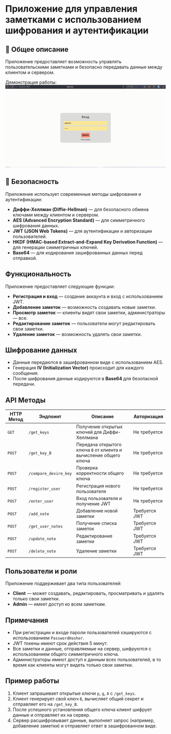# Приложение для управления заметками с использованием шифрования и аутентификации

## 📌 **Общее описание**
Приложение предоставляет возможность управлять пользовательскими заметками и безопасно передавать данные между клиентом и сервером.

Демонстрация работы:
![Демонстрация работы](./demo.gif)

## 🔐 **Безопасность**
Приложение использует современные методы шифрования и аутентификации:  
- **Диффи-Хеллман (Diffie-Hellman)** — для безопасного обмена ключами между клиентом и сервером.  
- **AES (Advanced Encryption Standard)** — для симметричного шифрования данных.  
- **JWT (JSON Web Tokens)** — для аутентификации и авторизации пользователей.  
- **HKDF (HMAC-based Extract-and-Expand Key Derivation Function)** — для генерации симметричных ключей.  
- **Base64** — для кодирования зашифрованных данных перед отправкой.  

## **Функциональность**
Приложение предоставляет следующие функции:  
- **Регистрация и вход** — создание аккаунта и вход с использованием JWT.  
- **Добавление заметок** — возможность создавать новые заметки.  
- **Просмотр заметок** — клиенты видят свои заметки, администраторы — все.  
- **Редактирование заметок** — пользователи могут редактировать свои заметки.  
- **Удаление заметок** — возможность удалять свои заметки.  

## **Шифрование данных**
- Данные передаются в зашифрованном виде с использованием AES.  
- Генерация **IV (Initialization Vector)** происходит для каждого сообщения.  
- После шифрования данные кодируются в **Base64** для безопасной передачи.  

## **API Методы**

| HTTP Метод   | Эндпоинт                  | Описание                                                          | Авторизация |
|----------------|----------------------------|--------------------------------------------------------------------|-------------|
| `GET`         | `/get_keys`                | Получение открытых ключей для Диффи-Хеллмана                     | Не требуется |
| `POST`        | `/get_key_B`               | Передача открытого ключа `B` от клиента и вычисление общего ключа | Не требуется |
| `POST`        | `/compare_devire_key`      | Проверка корректности общего ключа                               | Не требуется |
| `POST`        | `/register_user`           | Регистрация нового пользователя                                  | Не требуется |
| `POST`        | `/enter_user`              | Вход пользователя и получение JWT                                | Не требуется |
| `POST`        | `/add_note`                | Добавление новой заметки                                         | Требуется JWT |
| `POST`        | `/get_user_notes`          | Получение списка заметок                                         | Требуется JWT |
| `POST`        | `/update_note`             | Редактирование заметки                                           | Требуется JWT |
| `POST`        | `/delete_note`             | Удаление заметки                                                 | Требуется JWT |

## **Пользователи и роли**
Приложение поддерживает два типа пользователей:  
- **Client** — может создавать, редактировать, просматривать и удалять только свои заметки.  
- **Admin** — имеет доступ ко всем заметкам.  

## **Примечания**
- При регистрации и входе пароли пользователей хэшируются с использованием `PasswordHasher`.
- JWT токены имеют срок действия 5 минут.
- Все заметки и данные, отправляемые на сервер, шифруются с использованием общего симметричного ключа.  
- Администраторы имеют доступ к данным всех пользователей, в то время как клиенты могут видеть только свои заметки.  

## **Пример работы**
1. Клиент запрашивает открытые ключи `p`, `g`, `A` с `/get_keys`.
2. Клиент генерирует свой ключ `B`, вычисляет общий секрет и отправляет его на `/get_key_B`.
3. После успешного установления общего ключа клиент шифрует данные и отправляет их на сервер.
4. Сервер расшифровывает данные, выполняет запрос (например, добавление заметки) и отправляет ответ в зашифрованном виде.

